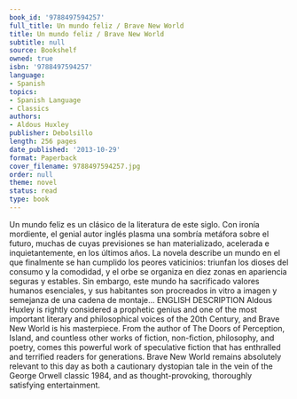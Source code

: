 ```yaml
---
book_id: '9788497594257'
full_title: Un mundo feliz / Brave New World
title: Un mundo feliz / Brave New World
subtitle: null
source: Bookshelf
owned: true
isbn: '9788497594257'
language:
- Spanish
topics:
- Spanish Language
- Classics
authors:
- Aldous Huxley
publisher: Debolsillo
length: 256 pages
date_published: '2013-10-29'
format: Paperback
cover_filename: 9788497594257.jpg
order: null
theme: novel
status: read
type: book
---
```

Un mundo feliz es un clásico de la literatura de este siglo. Con ironía mordiente, el genial autor inglés plasma una sombría metáfora sobre el futuro, muchas de cuyas previsiones se han materializado, acelerada e inquietantemente, en los últimos años. La novela describe un mundo en el que finalmente se han cumplido los peores vaticinios: triunfan los dioses del consumo y la comodidad, y el orbe se organiza en diez zonas en apariencia seguras y estables. Sin embargo, este mundo ha sacrificado valores humanos esenciales, y sus habitantes son procreados in vitro a imagen y semejanza de una cadena de montaje...
ENGLISH DESCRIPTION
Aldous Huxley is rightly considered a prophetic genius and one of the most important literary and philosophical voices of the 20th Century, and Brave New World is his masterpiece. From the author of The Doors of Perception, Island, and countless other works of fiction, non-fiction, philosophy, and poetry, comes this powerful work of speculative fiction that has enthralled and terrified readers for generations. Brave New World remains absolutely relevant to this day as both a cautionary dystopian tale in the vein of the George Orwell classic 1984, and as thought-provoking, thoroughly satisfying entertainment.
